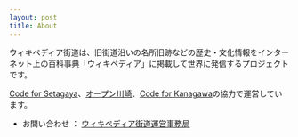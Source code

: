 ```yaml
---
layout: post
title: About
---
```


ウィキペディア街道は、旧街道沿いの名所旧跡などの歴史・文化情報をインターネット上の百科事典「ウィキペディア」に掲載して世界に発信するプロジェクトです。

[Code for Setagaya](https://www.facebook.com/codeforsetagaya/)、[オープン川崎](http://openkawasaki.org/)、[Code for Kanagawa](http://code4kanagawa.org/)の協力で運営しています。

- お問い合わせ ： [ウィキペディア街道運営事務局](mailto:wikipedia-road@googlegroups.com)
